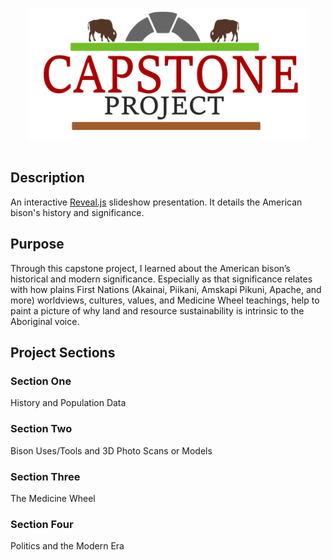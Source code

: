 <p align="center">
  <a href="">
  <img src="./svgfolder/capstoneprojproj.svg" alt="wow" width="450">
  </a>
  <br><br>
</p>

## Description
An interactive [Reveal.js](https://revealjs.com/) slideshow presentation. It details the American bison's history and significance.  

## Purpose 
Through this capstone project, I learned about the American bison’s historical and modern significance. Especially as that significance relates with how plains First Nations (Akainai, Piikani, Amskapi Pikuni, Apache, and more) worldviews, cultures, values, and Medicine Wheel teachings, help to paint a picture of why land and resource sustainability is intrinsic to the Aboriginal voice.

## Project Sections
### Section One
 History and Population Data
### Section Two
 Bison Uses/Tools and 3D Photo Scans or Models
### Section Three
 The Medicine Wheel
### Section Four
Politics and the Modern Era

